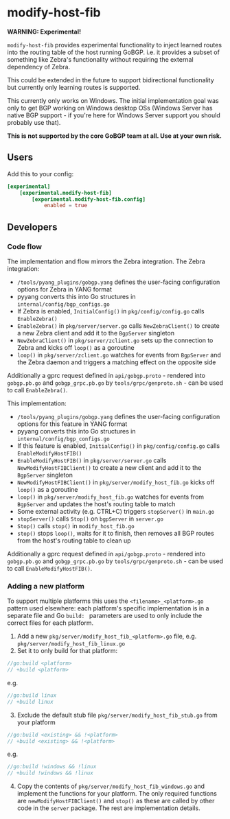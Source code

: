 # modify-host-fib

**WARNING: Experimental!**

`modify-host-fib` provides experimental functionality to inject learned routes into the
routing table of the host running GoBGP. i.e. it provides a subset of something like
Zebra's functionality without requiring the external dependency of Zebra.

This could be extended in the future to support bidirectional functionality but
currently only learning routes is supported.

This currently only works on Windows. The initial implementation goal was only to get
BGP working on Windows desktop OSs (Windows Server has native BGP support - if you're
here for Windows Server support you should probably use that).

**This is not supported by the core GoBGP team at all. Use at your own risk.**

## Users

Add this to your config:

```toml
[experimental]
    [experimental.modify-host-fib]
        [experimental.modify-host-fib.config]
            enabled = true
```

## Developers

### Code flow

The implementation and flow mirrors the Zebra integration. The Zebra integration:

- `/tools/pyang_plugins/gobgp.yang` defines the user-facing configuration options for
  Zebra in YANG format
- pyyang converts this into Go structures in `internal/config/bgp_configs.go`
- If Zebra is enabled, `InitialConfig()` in `pkg/config/config.go` calls `EnableZebra()`
- `EnableZebra()` in `pkg/server/server.go` calls `NewZebraClient()` to create a new
  Zebra client and add it to the `BgpServer` singleton
- `NewZebraClient()` in `pkg/server/zclient.go` sets up the connection to Zebra and
  kicks off `loop()` as a goroutine
- `loop()` in `pkg/server/zclient.go` watches for events from `BgpServer` and the Zebra
  daemon and triggers a matching effect on the opposite side

Additionally a gprc request defined in `api/gobgp.proto` - rendered into `gobgp.pb.go`
and `gobgp_grpc.pb.go` by `tools/grpc/genproto.sh` - can be used to call
`EnableZebra()`.

This implementation:

- `/tools/pyang_plugins/gobgp.yang` defines the user-facing configuration options for
  this feature in YANG format
- pyyang converts this into Go structures in `internal/config/bgp_configs.go`
- If this feature is enabled, `InitialConfig()` in `pkg/config/config.go` calls
  `EnableModifyHostFIB()`
- `EnableModifyHostFIB()` in `pkg/server/server.go` calls `NewModifyHostFIBClient()` to
  create a new client and add it to the `BgpServer` singleton
- `NewModifyHostFIBClient()` in `pkg/server/modify_host_fib.go` kicks off `loop()` as a
  goroutine
- `loop()` in `pkg/server/modify_host_fib.go` watches for events from `BgpServer` and
  updates the host's routing table to match
- Some external activity (e.g. CTRL+C) triggers `stopServer()` in `main.go`
- `stopServer()` calls `Stop()` on `bgpServer` in `server.go`
- `Stop()` calls `stop()` in `modify_host_fib.go`
- `stop()` stops `loop()`, waits for it to finish, then removes all BGP routes from the
  host's routing table to clean up

Additionally a gprc request defined in `api/gobgp.proto` - rendered into `gobgp.pb.go`
and `gobgp_grpc.pb.go` by `tools/grpc/genproto.sh` - can be used to call
`EnableModifyHostFIB()`.

### Adding a new platform

To support multiple platforms this uses the `<filename>_<platform>.go` pattern used
elsewhere: each platform's specific implementation is in a separate file and Go `build:
` parameters are used to only include the correct files for each platform.

1. Add a new `pkg/server/modify_host_fib_<platform>.go` file, e.g.
   `pkg/server/modify_host_fib_linux.go`
2. Set it to only build for that platform:

```go
//go:build <platform>
// +build <platform>
```

e.g.

```go
//go:build linux
// +build linux
```

3. Exclude the default stub file `pkg/server/modify_host_fib_stub.go` from your platform

```go
//go:build <existing> && !<platform>
// +build <existing> && !<platform>
```

e.g.

```go
//go:build !windows && !linux
// +build !windows && !linux
```

4. Copy the contents of `pkg/server/modify_host_fib_windows.go` and implement the
   functions for your platform. The only required functions are
   `newModifyHostFIBClient()` and `stop()` as these are called by other code in the
   `server` package. The rest are implementation details.
